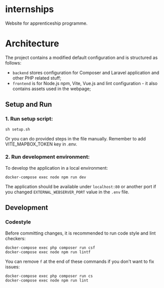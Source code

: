 # internships
Website for apprenticeship programme.
# Architecture
The project contains a modified default configuration and is structured as follows:
* `backend` stores configuration for Composer and Laravel application and other PHP related stuff;
* `frontend` is for Node.js npm, Vite, Vue.js and lint configuration - it also contains assets used in the webpage;

## Setup and Run
### 1. Run setup script:
```shell script
sh setup.sh
```
Or you can do provided steps in the file manually.
Remember to add VITE_MAPBOX_TOKEN key in .env.

### 2. Run development environment:
To develop the application in a local environment:
```shell script
docker-compose exec node npm run dev
```
The application should be available under `localhost:80` or another port if you changed `EXTERNAL_WEBSERVER_PORT` value in the `.env` file.

## Development
### Codestyle
Before committing changes, it is recommended to run code style and lint checkers:
```shell script
docker-compose exec php composer run csf
docker-compose exec node npm run lintf
```
You can remove `f` at the end of these commands if you don't want to fix issues:
```shell script
docker-compose exec php composer run cs
docker-compose exec node npm run lint
```
